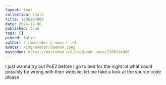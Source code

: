 ```yaml
---
layout: toot
collection: toots
title: 1206194900
date: 2024-12-06
published: true
tags: []
pinned: false
author: ⸸ commander ░ nova ⸸ :~$
avatar: /img/avatar/daemon.jpeg
mastodon: https://mastodon.online/@cmdr_nova/1206194900
---
```


I just wanna try out PoE2 before I go to bed for the night lol what could possibly be wrong with their website, let me take a look at the source code please
